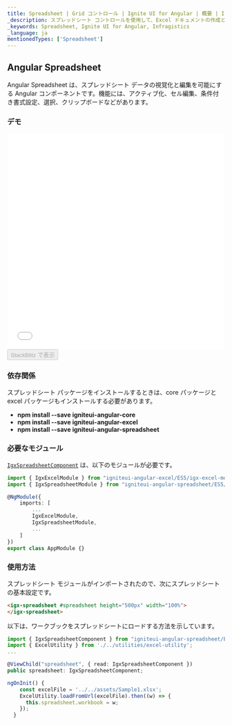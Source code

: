 ```yaml
---
title: Spreadsheet | Grid コントロール | Ignite UI for Angular | 概要 | Infragistics |
_description: スプレッドシート コントロールを使用して、Excel ドキュメントの作成と編集のエクスペリエンスをアプリケーションに直接埋め込むことができます。
_keywords: Spreadsheet, Ignite UI for Angular, Infragistics
_language: ja
mentionedTypes: ['Spreadsheet']
---
```


## Angular Spreadsheet

Angular Spreadsheet は、スプレッドシート データの視覚化と編集を可能にする Angular コンポーネントです。機能には、アクティブ化、セル編集、条件付き書式設定、選択、クリップボードなどがあります。

### デモ

<div class="sample-container loading" style="height: 500px">
    <iframe id="spreadsheet-overview-sample-iframe" src='{environment:demosBaseUrl}/spreadsheet/spreadsheet-overview' width="100%" height="100%" seamless frameBorder="0" onload="onXPlatSampleIframeContentLoaded(this);"></iframe>
</div>
<div>
    <button data-localize="stackblitz" disabled class="stackblitz-btn"   data-iframe-id="spreadsheet-overview-sample-iframe" data-demos-base-url="{environment:demosBaseUrl}">StackBlitz で表示
    </button>
</div>

<div class="divider--half"></div>

### 依存関係

スプレッドシート パッケージをインストールするときは、core パッケージと excel パッケージもインストールする必要があります。

-   **npm install --save igniteui-angular-core**
-   **npm install --save igniteui-angular-excel**
-   **npm install --save igniteui-angular-spreadsheet**

### 必要なモジュール

[`IgxSpreadsheetComponent`](spreadsheet_overview.md) は、以下のモジュールが必要です。

```ts
import { IgxExcelModule } from "igniteui-angular-excel/ES5/igx-excel-module";
import { IgxSpreadsheetModule } from "igniteui-angular-spreadsheet/ES5/igx-spreadsheet-module";

@NgModule({
    imports: [
        ...
        IgxExcelModule,
        IgxSpreadsheetModule,
        ...
    ]
})
export class AppModule {}
```

<div class="divider--half"></div>

### 使用方法

スプレッドシート モジュールがインポートされたので、次にスプレッドシートの基本設定です。

```html
<igx-spreadsheet #spreadsheet height="500px" width="100%">
</igx-spreadsheet>
```

以下は、ワークブックをスプレッドシートにロードする方法を示しています。

```ts
import { IgxSpreadsheetComponent } from "igniteui-angular-spreadsheet/ES5/igx-spreadsheet-component";
import { ExcelUtility } from './../utilities/excel-utility';
...

@ViewChild("spreadsheet", { read: IgxSpreadsheetComponent })
public spreadsheet: IgxSpreadsheetComponent;

ngOnInit() {
    const excelFile = '../../assets/Sample1.xlsx';
    ExcelUtility.loadFromUrl(excelFile).then((w) => {
      this.spreadsheet.workbook = w;
    });
  }
```

